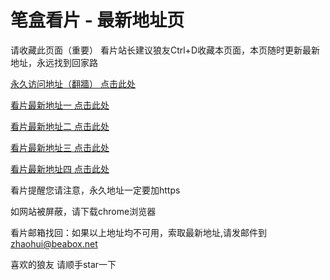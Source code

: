 # 笔盒看片 - 最新地址页

请收藏此页面（重要）
看片站长建议狼友Ctrl+D收藏本页面，本页随时更新最新地址，永远找到回家路

[永久访问地址（翻牆） 点击此处](https://beabox.net/)

[看片最新地址一 点击此处](https://bhw3h2p3v5v3.shop)

[看片最新地址二 点击此处](https://bhe9e0d5z7s3.shop)

[看片最新地址三 点击此处](https://bhs8e8v5l9i4.shop)

[看片最新地址四 点击此处](https://bhd2d8e6g5a9.shop)

看片提醒您请注意，永久地址一定要加https

如网站被屏蔽，请下载chrome浏览器

看片邮箱找回：如果以上地址均不可用，索取最新地址,请发邮件到 zhaohui@beabox.net

喜欢的狼友 请顺手star一下